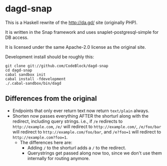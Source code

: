 # dagd-snap

This is a Haskell rewrite of the http://da.gd/ site (originally PHP).

It is written in the Snap framework and uses snaplet-postgresql-simple for DB
access.

It is licensed under the same Apache-2.0 license as the original site.

Development install should be roughly this:

```
git clone git://github.com/CodeBlock/dagd-snap
cd dagd-snap
cabal sandbox init
cabal install -fdevelopment
./.cabal-sandbox/bin/dagd
```

## Differences from the original

- Endpoints that only ever return text now return `text/plain` always.
- Shorten now passes everything AFTER the shorturl along with the redirect,
  including query strings. i.e., if `/e` redirects to `http://example.com`,
  `/e/` will redirect to `http://example.com/`, `/e/foo/bar` will redirect to
  `http://example.com/foo/bar`, and `/e?foo=1` will redirect to
  `http://example.com?foo=1`.
  - The differences here are:
    - Adding `/` to the shorturl adds a `/` to the redirect.
    - Querystrings get passed along now too, since we don't use them internally
      for routing anymore.
